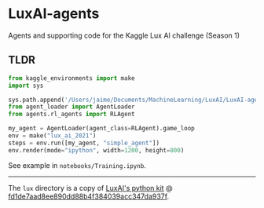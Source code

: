 # LuxAI-agents
Agents and supporting code for the Kaggle Lux AI challenge (Season 1)

## TLDR

```python
from kaggle_environments import make
import sys

sys.path.append('/Users/jaime/Documents/MachineLearning/LuxAI/LuxAI-agents/')
from agent_loader import AgentLoader
from agents.rl_agents import RLAgent

my_agent = AgentLoader(agent_class=RLAgent).game_loop
env = make("lux_ai_2021")
steps = env.run([my_agent, "simple_agent"])
env.render(mode="ipython", width=1200, height=800)
```

See example in `notebooks/Training.ipynb`.

---

The `lux` directory is a copy of [LuxAI's python kit](https://github.com/Lux-AI-Challenge/Lux-Design-2021/tree/master/kits/python/simple/lux) @ [fd1de7aad8ee890dd88b4f384039acc347da937f](https://github.com/Lux-AI-Challenge/Lux-Design-2021/commit/fd1de7aad8ee890dd88b4f384039acc347da937f).
